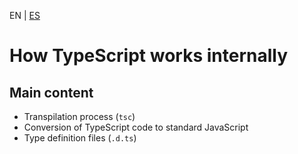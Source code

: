 <!-- MULTILANGUAJE MENU START -->
EN | [ES](https://lckpig.gitbook.io/es-practical-dev-handbook/typescript/introduction/how-it-works)
<!-- MULTILANGUAJE MENU END -->

# How TypeScript works internally

## Main content
- Transpilation process (`tsc`)
- Conversion of TypeScript code to standard JavaScript
- Type definition files (`.d.ts`) 